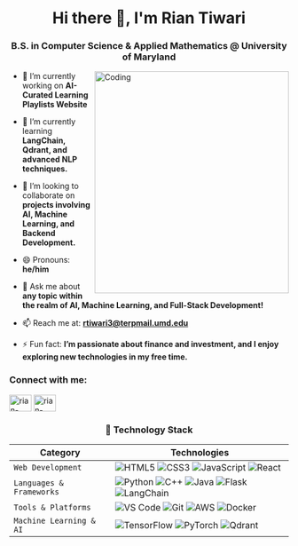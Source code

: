 <h1 align="center">Hi there 👋, I'm Rian Tiwari</h1>
<h3 align="center">B.S. in Computer Science & Applied Mathematics @ University of Maryland</h3>
<img align="right" alt="Coding" width="350" height="400" src="https://media.tenor.com/PP9v7VIs6R4AAAAd/scaler-create-impact.gif">

- 🔭 I’m currently working on **AI-Curated Learning Playlists Website**

- 🌱 I’m currently learning **LangChain, Qdrant, and advanced NLP techniques.**

- 👯 I’m looking to collaborate on **projects involving AI, Machine Learning, and Backend Development.**

- 😄 Pronouns: **he/him**

- 💬 Ask me about **any topic within the realm of AI, Machine Learning, and Full-Stack Development!**

- 📫 Reach me at: **rtiwari3@terpmail.umd.edu**

- ⚡ Fun fact: **I’m passionate about finance and investment, and I enjoy exploring new technologies in my free time.**

<h3 align="left">Connect with me:</h3>
<p align="left">
<a href="https://www.linkedin.com/in/rian-tiwari" target="blank"><img align="center" src="https://raw.githubusercontent.com/rahuldkjain/github-profile-readme-generator/master/src/images/icons/Social/linked-in-alt.svg" alt="rian-tiwari" height="30" width="40" /></a>
<a href="https://www.github.com/rian-tiwari" target="blank"><img align="center" src="https://raw.githubusercontent.com/rahuldkjain/github-profile-readme-generator/master/src/images/icons/Social/github.svg" alt="rian-tiwari" height="30" width="40" /></a>
</p>

<h3 align="center">🚀 Technology Stack</h3>

| **Category**               | **Technologies**                                                                                                                                               |
|----------------------------|----------------------------------------------------------------------------------------------------------------------------------------------------------------|
| `Web Development`          | ![HTML5](https://img.shields.io/badge/-HTML5-CC2400?style=for-the-badge&logo=html5&logoColor=white) ![CSS3](https://img.shields.io/badge/-CSS3-E24800?style=for-the-badge&logo=css3&logoColor=white) ![JavaScript](https://img.shields.io/badge/-JavaScript-FE7601?style=for-the-badge&logo=javascript&logoColor=white) ![React](https://img.shields.io/badge/react-%2320232a.svg?style=for-the-badge&logo=react&logoColor=%2361DAFB) |
| `Languages & Frameworks`    | ![Python](https://img.shields.io/badge/python-3670A0?style=for-the-badge&logo=python&logoColor=ffdd54) ![C++](https://img.shields.io/badge/-C++-034D9A?style=for-the-badge&logo=c%2B%2B&logoColor=white) ![Java](https://img.shields.io/badge/-Java-%23ED8B00?style=for-the-badge&logo=Java&logoColor=white) ![Flask](https://img.shields.io/badge/-Flask-000000?style=for-the-badge&logo=flask&logoColor=white) ![LangChain](https://img.shields.io/badge/-LangChain-5A5A5A?style=for-the-badge&logo=LangChain&logoColor=white) |
| `Tools & Platforms`        | ![VS Code](https://img.shields.io/badge/Visual_Studio_Code-5D1A60?style=for-the-badge&logo=visual%20studio%20code&logoColor=white) ![Git](https://img.shields.io/badge/Git-682181?style=for-the-badge&logo=git&logoColor=white) ![AWS](https://img.shields.io/badge/AWS-FF9900?style=for-the-badge&logo=amazon-aws&logoColor=white) ![Docker](https://img.shields.io/badge/Docker-2496ED?style=for-the-badge&logo=docker&logoColor=white) |
| `Machine Learning & AI`    | ![TensorFlow](https://img.shields.io/badge/TensorFlow-%23FF6F00.svg?style=for-the-badge&logo=TensorFlow&logoColor=white) ![PyTorch](https://img.shields.io/badge/PyTorch-%23EE4C2C.svg?style=for-the-badge&logo=PyTorch&logoColor=white) ![Qdrant](https://img.shields.io/badge/Qdrant-5A5A5A?style=for-the-badge&logo=qdrant&logoColor=white) |

